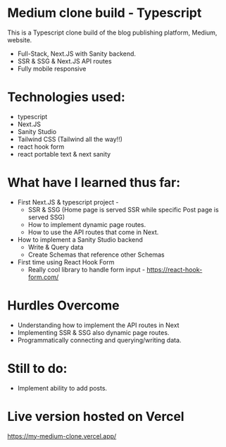 # Medium clone build - Typescript
This is a Typescript clone build of the blog publishing platform, Medium, website.
 * Full-Stack, Next.JS with Sanity backend.
 * SSR & SSG & Next.JS API routes
 * Fully mobile responsive

# Technologies used:
 * typescript
 * Next.JS 
 * Sanity Studio
 * Tailwind CSS (Tailwind all the way!!)
 * react hook form
 * react portable text & next sanity

# What have I learned thus far:
 * First Next.JS & typescript project -
   * SSR & SSG (Home page is served SSR while specific Post page is served SSG)
   * How to implement dynamic page routes.
   * How to use the API routes that come in Next.
 * How to implement a Sanity Studio backend 
   * Write & Query data
   * Create Schemas that reference other Schemas
 * First time using React Hook Form
   * Really cool library to handle form input - https://react-hook-form.com/

# Hurdles Overcome
 * Understanding how to implement the API routes in Next
 * Implementing SSR & SSG also dynamic page routes.
 * Programmatically connecting and querying/writing data.

# Still to do:
 * Implement ability to add posts.


# Live version hosted on Vercel
https://my-medium-clone.vercel.app/
